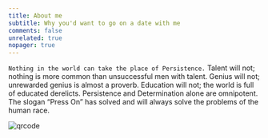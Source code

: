 ```yaml
---
title: About me
subtitle: Why you'd want to go on a date with me
comments: false
unrelated: true
nopager: true
---
```


`Nothing in the world can take the place of Persistence.` Talent will not; nothing is more common than unsuccessful men with talent. Genius will not; unrewarded genius is almost a proverb. Education will not; the world is full of educated derelicts. Persistence and Determination alone are omnipotent. The slogan “Press On” has solved and will always solve the problems of the human race.

![qrcode](/img/posts/wexin-qrcode.jpeg)

